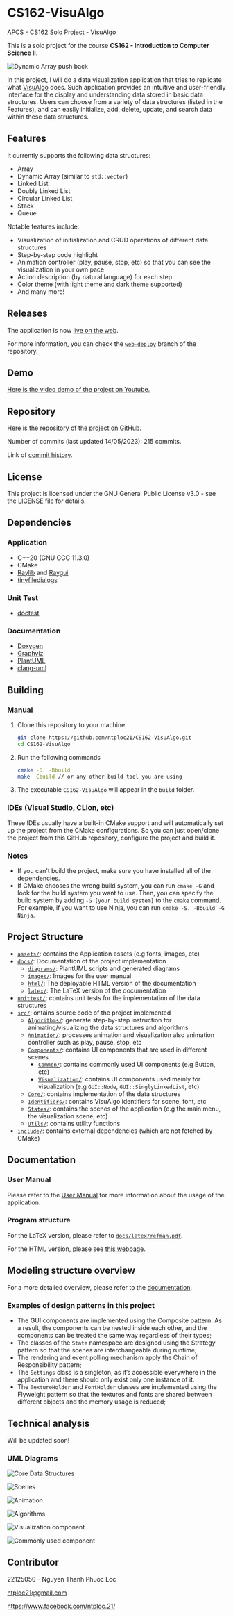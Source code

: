 # CS162-VisuAlgo

APCS - CS162 Solo Project - VisuAlgo

This is a solo project for the course **CS162 - Introduction to Computer Science II.**

![Dynamic Array push back](docs/images/dynamic_array_push_back.gif)

In this project, I will do a data visualization application that tries to replicate what [VisuAlgo](https://visualgo.net/en) does. Such application provides an intuitive and user-friendly interface for the display and understanding data stored in basic data structures. Users can choose from a variety of data structures (listed in the Features), and can easily initialize, add, delete, update, and search data within these data structures.
## Features
It currently supports the following data structures:
- Array
- Dynamic Array (similar to `std::vector`)
- Linked List
- Doubly Linked List
- Circular Linked List
- Stack
- Queue

Notable features include:
- Visualization of initialization and CRUD operations of different data structures
- Step-by-step code highlight
- Animation controller (play, pause, stop, etc) so that you can see the visualization in your own pace
- Action description (by natural language) for each step
- Color theme (with light theme and dark theme supported)
- And many more!

## Releases
The application is now [live on the web](https://ntploc21.itch.io/data-structure-visualizer). 

For more information, you can check the [`web-deploy`](https://github.com/ntploc21/CS162-VisuAlgo/tree/web-deploy) branch of the repository.

## Demo
[Here is the video demo of the project on Youtube.](https://youtu.be/GTKebLgaBsI)

## Repository
[Here is the repository of the project on GitHub.](https://github.com/ntploc21/CS162-VisuAlgo)

Number of commits (last updated 14/05/2023): 215 commits.

Link of [commit history](https://github.com/ntploc21/CS162-VisuAlgo/commits/master).

## License
This project is licensed under the GNU General Public License v3.0 - see the [LICENSE](LICENSE) file for details.

## Dependencies
### Application
* C++20 (GNU GCC 11.3.0)
* CMake
* [Raylib](https://github.com/raysan5/raylib) and [Raygui](https://github.com/raysan5/raygui)
* [tinyfiledialogs](https://sourceforge.net/projects/tinyfiledialogs/)
### Unit Test
* [doctest](https://github.com/doctest/doctest/tree/master)
### Documentation
* [Doxygen](https://www.doxygen.nl/)
* [Graphviz](https://graphviz.org/)
* [PlantUML](https://plantuml.com/)
* [clang-uml](https://github.com/bkryza/clang-uml)

## Building
### Manual
1. Clone this repository to your machine.
    ```bash
    git clone https://github.com/ntploc21/CS162-VisuAlgo.git
    cd CS162-VisuAlgo
    ```
2. Run the following commands
    ```bash
    cmake -S. -Bbuild
    make -Cbuild // or any other build tool you are using
    ```
3. The executable ```CS162-VisuAlgo``` will appear in the ```build``` folder.

### IDEs (Visual Studio, CLion, etc)
These IDEs usually have a built-in CMake support and will automatically set up the project from the CMake configurations. So you can just open/clone the project from this GitHub repository, configure the project and build it.

### Notes
- If you can't build the project, make sure you have installed all of the dependencies.
- If CMake chooses the wrong build system, you can run ```cmake -G``` and look for the build system you want to use. Then, you can specify the build system by adding ```-G [your build system]``` to the ```cmake``` command. For example, if you want to use Ninja, you can run ```cmake -S. -Bbuild -G Ninja```.

## Project Structure
- [```assets/```](assets): contains the Application assets (e.g fonts, images, etc)
- [```docs/```](docs): Documentation of the project implementation
    - [```diagrams/```](docs/diagrams/): PlantUML scripts and generated diagrams
    - [```images/```](docs/images/): Images for the user manual
    - [```html/```](docs/html/): The deployable HTML version of the documentation
    - [```latex/```](docs/latex/): The LaTeX version of the documentation
- [```unittest/```](unittest): contains unit tests for the implementation of the data structures
- [```src/```](src): ontains source code of the project implemented
    - [```Algorithms/```](src/Algorithms/): generate step-by-step instruction for animating/visualizing the data structures and algorithms
    - [```Animation/```](src/Animation/): processes animation and visualization also animation controller such as play, pause, stop, etc
    - [```Components/```](src/Components): contains UI components that are used in different scenes
        - [```Common/```](src/Components/Common/): contains commonly used UI components (e.g Button, etc)
        - [```Visualization/```](src/Components/Visualization/): contains UI components used mainly for visualization (e.g ```GUI::Node```, ```GUI::SinglyLinkedList```, etc)
    - [```Core/```](src/Core): contains implementation of the data structures
    - [```Identifiers/```](src/Identifiers): contains VisuAlgo identifiers for scene, font, etc
    - [```States/```](src/States): contains the scenes of the application (e.g the main menu, the visualization scene, etc)
    - [```Utils/```](src/Utils): contains utility functions
- [```include/```](include): contains external dependencies (which are not fetched by CMake)

## Documentation
### User Manual
Please refer to the [User Manual](USER_MANUAL.md) for more information about the usage of the application.
### Program structure
For the LaTeX version, please refer to [```docs/latex/refman.pdf```](docs/latex/refman.pdf).

For the HTML version, please see [this webpage](https://ntploc21.github.io/CS162-VisuAlgo/).


## Modeling structure overview
For a more detailed overview, please refer to the [documentation](#documentation-1).

### Examples of design patterns in this project
* The GUI components are implemented using the Composite pattern. As a result, the components can be nested inside each other, and the components can be treated the same way regardless of their types;
* The classes of the ```State``` namespace are designed using the Strategy pattern so that the scenes are interchangeable during runtime;
* The rendering and event polling mechanism apply the Chain of Responsibility pattern;
* The ```Settings``` class is a singleton, as it’s accessible everywhere in the application and there should only exist only one instance of it.
* The ```TextureHolder``` and ```FontHolder``` classes are implemented using the Flyweight pattern so that the textures and fonts are shared between different objects and the memory usage is reduced;

## Technical analysis
Will be updated soon!

### UML Diagrams
![Core Data Structures](docs/diagrams/Core.png)

![Scenes](docs/diagrams/State.png)

![Animation](docs/diagrams/Animation.png)

![Algorithms](docs/diagrams/Algorithm.png)

![Visualization component](docs/diagrams/Visualizer.png)

![Commonly used component](docs/diagrams/Component.png)

## Contributor
22125050 - Nguyen Thanh Phuoc Loc

ntploc21@gmail.com

https://www.facebook.com/ntploc.21/
